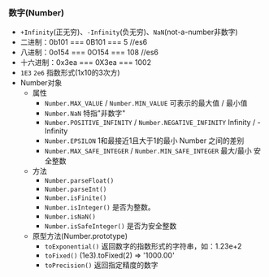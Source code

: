 ### 数字(Number)
- `+Infinity`(正无穷)、`-Infinity`(负无穷)、`NaN`(not-a-number非数字)
- 二进制：0b101 === 0B101 === 5 //es6
- 八进制：0o154 === 0O154 === 108 //es6
- 十六进制：0x3ea === 0X3ea === 1002
- `1E3` `2e6` 指数形式(1x10的3次方)
- Number对象
  - 属性
    - `Number.MAX_VALUE` / `Number.MIN_VALUE` 可表示的最大值 / 最小值
    - `Number.NaN` 特指"非数字"
    - `Number.POSITIVE_INFINITY` / `Number.NEGATIVE_INFINITY` Infinity / -Infinity
    - `Number.EPSILON` 1和最接近1且大于1的最小 Number 之间的差别
    - `Number.MAX_SAFE_INTEGER` / `Number.MIN_SAFE_INTEGER` 最大/最小 安全整数
  - 方法
    - `Number.parseFloat()`
    - `Number.parseInt()`
    - `Number.isFinite()`
    - `Number.isInteger()` 是否为整数。
    - `Number.isNaN()`
    - `Number.isSafeInteger()` 是否为安全整数
  - 原型方法(Number.prototype)
    - `toExponential()`	返回数字的指数形式的字符串，如：1.23e+2
    - `toFixed()` (1e3).toFixed(2) => '1000.00'
    - `toPrecision()` 返回指定精度的数字